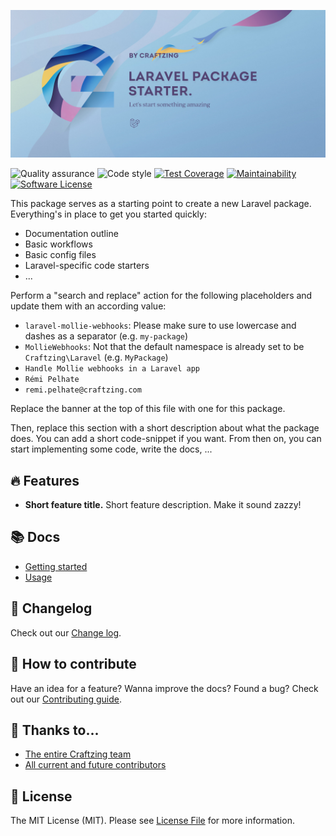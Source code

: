 [![Laravel Lokalise webhooks](art/banner.jpg)](https://craftzing.com)

![Quality assurance](https://github.com/craftzing/laravel-mollie-webhooks/workflows/Quality%20assurance/badge.svg)
![Code style](https://github.com/craftzing/laravel-mollie-webhooks/workflows/Code%20style/badge.svg)
[![Test Coverage](https://api.codeclimate.com/v1/badges/f7b1a9a0b5a5499f8b78/test_coverage)](https://codeclimate.com/github/craftzing/laravel-mollie-webhooks/test_coverage)
[![Maintainability](https://api.codeclimate.com/v1/badges/f7b1a9a0b5a5499f8b78/maintainability)](https://codeclimate.com/github/craftzing/laravel-mollie-webhooks/maintainability)
[![Software License](https://img.shields.io/badge/license-MIT-brightgreen.svg?style=flat&color=4D6CB8)](https://github.com/craftzing/laravel-mollie-webhooks/blob/master/LICENSE)

This package serves as a starting point to create a new Laravel package. Everything's in place to get you started 
quickly:
- Documentation outline
- Basic workflows
- Basic config files
- Laravel-specific code starters
- ...

Perform a "search and replace" action for the following placeholders and update them with an according value:
- `laravel-mollie-webhooks`: Please make sure to use lowercase and dashes as a separator (e.g. `my-package`)
- `MollieWebhooks`: Not that the default namespace is already set to be `Craftzing\Laravel` (e.g. `MyPackage`)
- `Handle Mollie webhooks in a Laravel app`
- `Rémi Pelhate`
- `remi.pelhate@craftzing.com`

Replace the banner at the top of this file with one for this package.

Then, replace this section with a short description about what the package does. You can add a short code-snippet if 
you want. From then on, you can start implementing some code, write the docs, ...

## 🔥 Features

- **Short feature title.** Short feature description. Make it sound zazzy!

## 📚 Docs

- [Getting started](/docs/getting-started.md)
- [Usage](/docs/usage.md)

## 📝 Changelog

Check out our [Change log](/CHANGELOG.md).

## 🤝 How to contribute

Have an idea for a feature? Wanna improve the docs? Found a bug? Check out our [Contributing guide](/CONTRIBUTING.md).

## 💙 Thanks to...

- [The entire Craftzing team](https://craftzing.com)
- [All current and future contributors](https://github.com/creaftzing/laravel-mollie-webhooks/graphs/contributors)

## 🔑 License

The MIT License (MIT). Please see [License File](/LICENSE) for more information.
